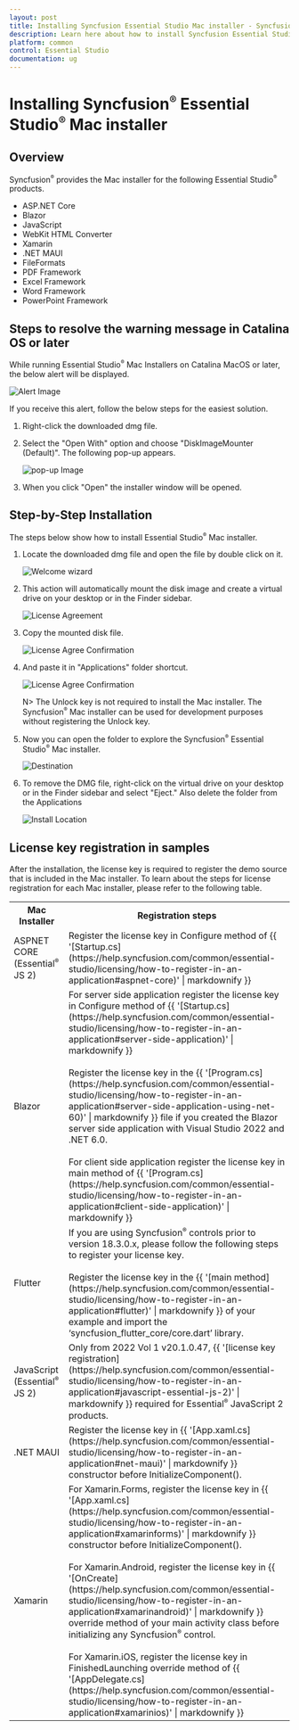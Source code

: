 ```yaml
---
layout: post
title: Installing Syncfusion Essential Studio Mac installer - Syncfusion
description: Learn here about how to install Syncfusion Essential Studio Mac installer after downloading from our Syncfusion website.
platform: common
control: Essential Studio
documentation: ug
---
```


# Installing Syncfusion<sup style="font-size:70%">&reg;</sup> Essential Studio<sup style="font-size:70%">&reg;</sup> Mac installer

## Overview

Syncfusion<sup style="font-size:70%">&reg;</sup> provides the Mac installer for the following Essential Studio<sup style="font-size:70%">&reg;</sup> products.

* ASP.NET Core
* Blazor
* JavaScript
* WebKit HTML Converter
* Xamarin
* .NET MAUI
* FileFormats
* PDF Framework
* Excel Framework
* Word Framework
* PowerPoint Framework 


## Steps to resolve the warning message in Catalina OS or later

   While running Essential Studio<sup style="font-size:70%">&reg;</sup> Mac Installers on Catalina MacOS or later, the below alert will be displayed.

   ![Alert Image](images/Mac_Catalina_MacOS_Alert1.png)  
     
   If you receive this alert, follow the below steps for the easiest solution.   

   1.	Right-click the downloaded dmg file.
   2.	Select the "Open With" option and choose "DiskImageMounter (Default)". The following pop-up appears.

		![pop-up Image](images/Mac_Catalina_MacOS_Alert2.png)

   3.	When you click "Open" the installer window will be opened.

## Step-by-Step Installation

The steps below show how to install Essential Studio<sup style="font-size:70%">&reg;</sup> Mac installer.

1. Locate the downloaded dmg file and open the file by double click on it.

   ![Welcome wizard](images/Mac_Installer1.png)
   

2. This action will automatically mount the disk image and create a virtual drive on your desktop or in the Finder sidebar.

   ![License Agreement](images/Mac_Installer2.png)   
   

3. Copy the mounted disk file.

   ![License Agree Confirmation](images/Mac_Installer3.png)
   
   
4. And paste it in "Applications" folder shortcut.

   ![License Agree Confirmation](images/Mac_Installer4.png)
   
   N> The Unlock key is not required to install the Mac installer. The Syncfusion<sup style="font-size:70%">&reg;</sup> Mac installer can be used for development purposes without registering the Unlock key.


5. Now you can open the folder to explore the Syncfusion<sup style="font-size:70%">&reg;</sup> Essential Studio<sup style="font-size:70%">&reg;</sup> Mac installer.

   ![Destination](images/Mac_Installer5.png)
   

6. To remove the DMG file, right-click on the virtual drive on your desktop or in the Finder sidebar and select "Eject." Also delete the folder from the Applications

   ![Install Location](images/Mac_Installer6.png)

## License key registration in samples

After the installation, the license key is required to register the demo source that is included in the Mac installer. To learn about the steps for license registration for each Mac installer, please refer to the following table.

<table>
<tr>
<th>Mac Installer</th>
<th>Registration steps</th>
</tr>
<tr>
<td>ASPNET CORE (Essential<sup style="font-size:70%">&reg;</sup> JS 2)</td>
<td>Register the license key in Configure method of {{ '[Startup.cs](https://help.syncfusion.com/common/essential-studio/licensing/how-to-register-in-an-application#aspnet-core)' | markdownify }}</td>
</tr>
<tr>
<td>Blazor</td>
<td>For server side application register the license key in Configure method of {{ '[Startup.cs](https://help.syncfusion.com/common/essential-studio/licensing/how-to-register-in-an-application#server-side-application)' | markdownify }}<br /><br />Register the license key in the {{ '[Program.cs](https://help.syncfusion.com/common/essential-studio/licensing/how-to-register-in-an-application#server-side-application-using-net-60)' | markdownify }} file if you created the Blazor server side application with Visual Studio 2022 and .NET 6.0.<br /><br />For client side application register the license key in main method of {{ '[Program.cs](https://help.syncfusion.com/common/essential-studio/licensing/how-to-register-in-an-application#client-side-application)' | markdownify }}</td>
</tr>
<tr>
<td>Flutter</td>
<td>If you are using Syncfusion<sup style="font-size:70%">&reg;</sup> controls prior to version 18.3.0.x, please follow the following steps to register your license key.<br /><br />Register the license key in the {{ '[main method](https://help.syncfusion.com/common/essential-studio/licensing/how-to-register-in-an-application#flutter)' | markdownify }} of your example and import the ‘syncfusion_flutter_core/core.dart’ library.</td>
</tr>
<tr>
<td>JavaScript (Essential<sup style="font-size:70%">&reg;</sup> JS 2)</td>
<td>Only from 2022 Vol 1 v20.1.0.47, {{ '[license key registration](https://help.syncfusion.com/common/essential-studio/licensing/how-to-register-in-an-application#javascript-essential-js-2)' | markdownify }} required for Essential<sup style="font-size:70%">&reg;</sup> JavaScript 2 products.</td>
</tr>
<tr>
<td>.NET MAUI</td>
<td>Register the license key in {{ '[App.xaml.cs](https://help.syncfusion.com/common/essential-studio/licensing/how-to-register-in-an-application#net-maui)' | markdownify }} constructor before InitializeComponent().</td>
</tr>
<tr>
<td>Xamarin</td>
<td>For Xamarin.Forms, register the license key in {{ '[App.xaml.cs](https://help.syncfusion.com/common/essential-studio/licensing/how-to-register-in-an-application#xamarinforms)' | markdownify }} constructor before InitializeComponent().<br /><br />For Xamarin.Android, register the license key in {{ '[OnCreate](https://help.syncfusion.com/common/essential-studio/licensing/how-to-register-in-an-application#xamarinandroid)' | markdownify }} override method of your main activity class before initializing any Syncfusion<sup style="font-size:70%">&reg;</sup> control.<br /><br />For Xamarin.iOS, register the license key in FinishedLaunching override method of {{ '[AppDelegate.cs](https://help.syncfusion.com/common/essential-studio/licensing/how-to-register-in-an-application#xamarinios)' | markdownify }}</td>
</tr></table>